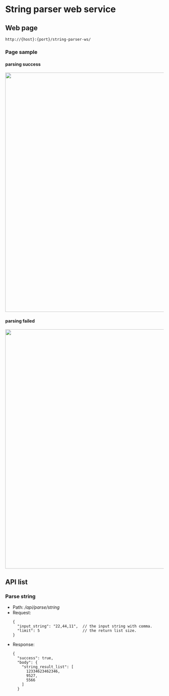 # String parser web service

## Web page

```
http://{host}:{port}/string-parser-ws/
```

### Page sample

#### parsing success

<img width="760" src="https://user-images.githubusercontent.com/4490346/109423869-3746ec80-7a1c-11eb-92b8-0e528ced9670.png">

#### parsing failed

<img width="760" src="https://user-images.githubusercontent.com/4490346/109423932-737a4d00-7a1c-11eb-9281-6e62002f0545.png">


## API list

### Parse string

* Path: */api/parse/string*
* Request:
  ```
  {
    "input_string": "22,44,11",  // the input string with comma.
    "limit": 5                   // the return list size.
  }
  ```
* Response:
  ```
  {
    "success": true,
    "body": {
      "string_result_list": [
        12334623462346,
        9527,
        5566
      ]
    }
  ```
